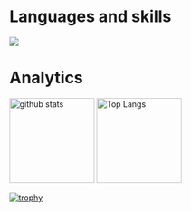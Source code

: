 <!--
**Taiki-sub/Taiki-sub** is a ✨ _special_ ✨ repository because its `README.md` (this file) appears on your GitHub profile.

Here are some ideas to get you started:

- 🔭 I’m currently working on ...
- 🌱 I’m currently learning ...
- 👯 I’m looking to collaborate on ...
- 🤔 I’m looking for help with ...
- 💬 Ask me about ...
- 📫 How to reach me: ...
- 😄 Pronouns: ...
- ⚡ Fun fact: ...
-->
# <div>Languages and skills</div>
<div style="display: inline-block;">
<img src="https://skillicons.dev/icons?i=flutter,java,swift,next,react,laravel,py,js,php,html,css)"/>
</div>

# <div>Analytics</div>
<p align="left"> 
  <img alt="github stats" height="150px" src="https://github-readme-stats.vercel.app/api?username=Taiki-sub&theme=blueberry&show_icons=true&hide_border=true" />
  <img alt="Top Langs" height="150px" src="http://github-profile-summary-cards.vercel.app/api/cards/most-commit-language?username=hyphen-o&theme=blueberry" />
</p>

[![trophy](https://github-profile-trophy.vercel.app/?username=Taiki-sub&theme=onedark)](https://github.com/ryo-ma/github-profile-trophy)
